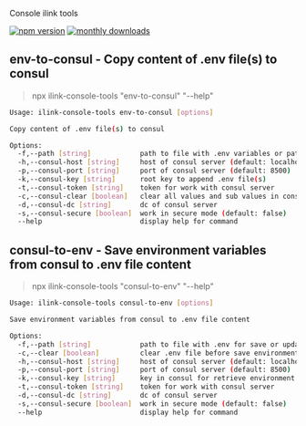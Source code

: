 Console ilink tools

[![npm version](https://badge.fury.io/js/ilink.svg)](https://badge.fury.io/js/ilink)
[![monthly downloads](https://badgen.net/npm/dm/ilink)](https://www.npmjs.com/package/ilink)

## env-to-consul - Copy content of .env file(s) to consul

> npx ilink-console-tools "env-to-consul" "--help"

```sh
Usage: ilink-console-tools env-to-consul [options]

Copy content of .env file(s) to consul

Options:
  -f,--path [string]            path to file with .env variables or path to folder with many .env files (default: .env)
  -h,--consul-host [string]     host of consul server (default: localhost)
  -p,--consul-port [string]     port of consul server (default: 8500)
  -k,--consul-key [string]      root key to append .env file(s)
  -t,--consul-token [string]    token for work with consul server
  -c,--consul-clear [boolean]   clear all values and sub values in consul key (default: false)
  -d,--consul-dc [string]       dc of consul server
  -s,--consul-secure [boolean]  work in secure mode (default: false)
  --help                        display help for command
```

## consul-to-env - Save environment variables from consul to .env file content

> npx ilink-console-tools "consul-to-env" "--help"

```sh
Usage: ilink-console-tools consul-to-env [options]

Save environment variables from consul to .env file content

Options:
  -f,--path [string]            path to file with .env for save or update variables (default: .env)
  -c,--clear [boolean]          clear .env file before save environment variables from consul (default: false)
  -h,--consul-host [string]     host of consul server (default: localhost)
  -p,--consul-port [string]     port of consul server (default: 8500)
  -k,--consul-key [string]      key in consul for retrieve environment variables
  -t,--consul-token [string]    token for work with consul server
  -d,--consul-dc [string]       dc of consul server
  -s,--consul-secure [boolean]  work in secure mode (default: false)
  --help                        display help for command
```
